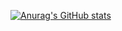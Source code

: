 [![Anurag's GitHub stats](https://github-readme-stats.vercel.app/api?username=sahilhakimiuoft&theme=dark&show_icons=true&count_private=true)](https://github.com/anuraghazra/github-readme-stats)
